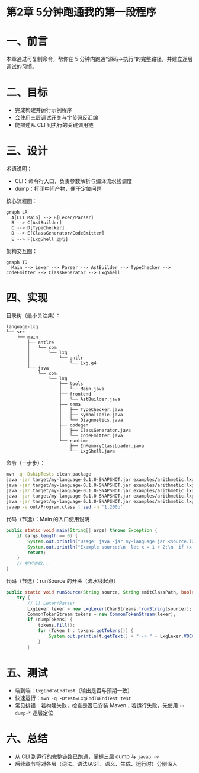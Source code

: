 # 第2章 5分钟跑通我的第一段程序

# 一、前言

本章通过可复制命令，帮你在 5 分钟内跑通“源码→执行”的完整路径，并建立逐层调试的习惯。

# 二、目标

- 完成构建并运行示例程序
- 会使用三层调试开关与字节码反汇编
- 能描述从 CLI 到执行的关键调用链

# 三、设计

术语说明：

- CLI：命令行入口，负责参数解析与编译流水线调度
- dump：打印中间产物，便于定位问题

核心流程图：

```mermaid
graph LR
  A[CLI Main] --> B[Lexer/Parser]
  B --> C[AstBuilder]
  C --> D[TypeChecker]
  D --> E[ClassGenerator/CodeEmitter]
  E --> F[LxgShell 运行]
```

架构交互图：

```mermaid
graph TD
  Main --> Lexer --> Parser --> AstBuilder --> TypeChecker --> CodeEmitter --> ClassGenerator --> LxgShell
```

# 四、实现

目录树（最小关注集）：

```text
language-lxg
└── src
    └── main
        ├── antlr4
        │   └── com
        │       └── lxg
        │           └── antlr
        │               └── Lxg.g4
        └── java
            └── com
                └── lxg
                    ├── tools
                    │   └── Main.java
                    ├── frontend
                    │   └── AstBuilder.java
                    ├── sema
                    │   ├── TypeChecker.java
                    │   ├── SymbolTable.java
                    │   └── Diagnostics.java
                    ├── codegen
                    │   ├── ClassGenerator.java
                    │   └── CodeEmitter.java
                    └── runtime
                        ├── InMemoryClassLoader.java
                        └── LxgShell.java
```

命令（一步步）：

```bash
mvn -q -DskipTests clean package
java -jar target/my-language-0.1.0-SNAPSHOT.jar examples/arithmetic.lxg
java -jar target/my-language-0.1.0-SNAPSHOT.jar examples/arithmetic.lxg --dump-tokens
java -jar target/my-language-0.1.0-SNAPSHOT.jar examples/arithmetic.lxg --dump-parse-tree | cat
java -jar target/my-language-0.1.0-SNAPSHOT.jar examples/arithmetic.lxg --dump-ast
java -jar target/my-language-0.1.0-SNAPSHOT.jar examples/arithmetic.lxg --emit-class=out/Program.class
javap -v out/Program.class | sed -n '1,200p'
```

代码（节选）：Main 的入口使用说明

```34:43:src/main/java/com/lxg/tools/Main.java
public static void main(String[] args) throws Exception {
    if (args.length == 0) {
        System.out.println("Usage: java -jar my-language.jar <source.lxg> [--emit-class=out/Program.class] [--dump-tokens] [--dump-parse-tree] [--dump-ast]");
        System.out.println("Example source:\n  let x = 1 + 2;\n  if (x > 2) { print x; } else { print 0; }\n  print 42;");
        return;
    }
    // 解析参数...
}
```

代码（节选）：runSource 的开头（流水线起点）

```77:89:src/main/java/com/lxg/tools/Main.java
public static void runSource(String source, String emitClassPath, boolean dumpTokens, boolean dumpParseTree, boolean dumpAst) {
    try {
        // 1) Lexer/Parser
        LxgLexer lexer = new LxgLexer(CharStreams.fromString(source));
        CommonTokenStream tokens = new CommonTokenStream(lexer);
        if (dumpTokens) {
            tokens.fill();
            for (Token t : tokens.getTokens()) {
                System.out.println(t.getText() + " -> " + LxgLexer.VOCABULARY.getDisplayName(t.getType()));
            }
        }
```

# 五、测试

- 端到端：`LxgEndToEndTest`（输出是否与预期一致）
- 快速运行：`mvn -q -Dtest=LxgEndToEndTest test`
- 常见排错：若构建失败，检查是否已安装 Maven；若运行失败，先使用 `--dump-*` 逐层定位

# 六、总结

- 从 CLI 到运行的完整链路已跑通，掌握三层 dump 与 `javap -v`
- 后续章节将对各层（词法、语法/AST、语义、生成、运行时）分别深入 